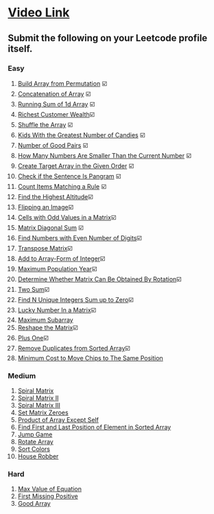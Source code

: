 # [Video Link](https://youtu.be/n60Dn0UsbEk)

## Submit the following on your Leetcode profile itself.

### Easy
1. [Build Array from Permutation](https://leetcode.com/problems/build-array-from-permutation/) ☑️
2. [Concatenation of Array](https://leetcode.com/problems/concatenation-of-array/) ☑️
3. [Running Sum of 1d Array](https://leetcode.com/problems/running-sum-of-1d-array/) ☑️
4. [Richest Customer Wealth](https://leetcode.com/problems/richest-customer-wealth/)☑️
5. [Shuffle the Array](https://leetcode.com/problems/shuffle-the-array/) ☑️
6. [Kids With the Greatest Number of Candies](https://leetcode.com/problems/kids-with-the-greatest-number-of-candies/) ☑️
7. [Number of Good Pairs](https://leetcode.com/problems/number-of-good-pairs/) ☑️
8. [How Many Numbers Are Smaller Than the Current Number](https://leetcode.com/problems/how-many-numbers-are-smaller-than-the-current-number/) ☑️
9. [Create Target Array in the Given Order](https://leetcode.com/problems/create-target-array-in-the-given-order/) ☑️
10. [Check if the Sentence Is Pangram](https://leetcode.com/problems/check-if-the-sentence-is-pangram/) ☑️
11. [Count Items Matching a Rule](https://leetcode.com/problems/count-items-matching-a-rule/) ☑️
12. [Find the Highest Altitude](https://leetcode.com/problems/find-the-highest-altitude/)☑️
13. [Flipping an Image](https://leetcode.com/problems/flipping-an-image/)☑️
14. [Cells with Odd Values in a Matrix](https://leetcode.com/problems/cells-with-odd-values-in-a-matrix/)☑️
15. [Matrix Diagonal Sum](https://leetcode.com/problems/matrix-diagonal-sum/) ☑️
16. [Find Numbers with Even Number of Digits](https://leetcode.com/problems/find-numbers-with-even-number-of-digits/)☑️
17. [Transpose Matrix](https://leetcode.com/problems/transpose-matrix/)☑️
18. [Add to Array-Form of Integer](https://leetcode.com/problems/add-to-array-form-of-integer/)☑️
19. [Maximum Population Year](https://leetcode.com/problems/maximum-population-year/)☑️
20. [Determine Whether Matrix Can Be Obtained By Rotation](https://leetcode.com/problems/determine-whether-matrix-can-be-obtained-by-rotation/)☑️
21. [Two Sum](https://leetcode.com/problems/two-sum/)☑️
22. [Find N Unique Integers Sum up to Zero](https://leetcode.com/problems/find-n-unique-integers-sum-up-to-zero/)☑️
23. [Lucky Number In a Matrix](https://leetcode.com/problems/lucky-numbers-in-a-matrix/)☑️
24. [Maximum Subarray](https://leetcode.com/problems/maximum-subarray/)
25. [Reshape the Matrix](https://leetcode.com/problems/reshape-the-matrix/)☑️
26. [Plus One](https://leetcode.com/problems/plus-one/)☑️
27. [Remove Duplicates from Sorted Array](https://leetcode.com/problems/remove-duplicates-from-sorted-array/)☑️
28. [Minimum Cost to Move Chips to The Same Position](https://leetcode.com/problems/minimum-cost-to-move-chips-to-the-same-position/)

### Medium
1. [Spiral Matrix](https://leetcode.com/problems/spiral-matrix/)
2. [Spiral Matrix II](https://leetcode.com/problems/spiral-matrix-ii/)
3. [Spiral Matrix III](https://leetcode.com/problems/spiral-matrix-iii/)
4. [Set Matrix Zeroes](https://leetcode.com/problems/set-matrix-zeroes/)
5. [Product of Array Except Self](https://leetcode.com/problems/product-of-array-except-self/)
6. [Find First and Last Position of Element in Sorted Array](https://leetcode.com/problems/find-first-and-last-position-of-element-in-sorted-array/)
7. [Jump Game](https://leetcode.com/problems/jump-game/)
8. [Rotate Array](https://leetcode.com/problems/rotate-array/)
9. [Sort Colors](https://leetcode.com/problems/sort-colors/)
10. [House Robber](https://leetcode.com/problems/house-robber/)

### Hard
1. [Max Value of Equation](https://leetcode.com/problems/max-value-of-equation/)
2. [First Missing Positive](https://leetcode.com/problems/first-missing-positive/)
3. [Good Array](https://leetcode.com/problems/check-if-it-is-a-good-array/)

